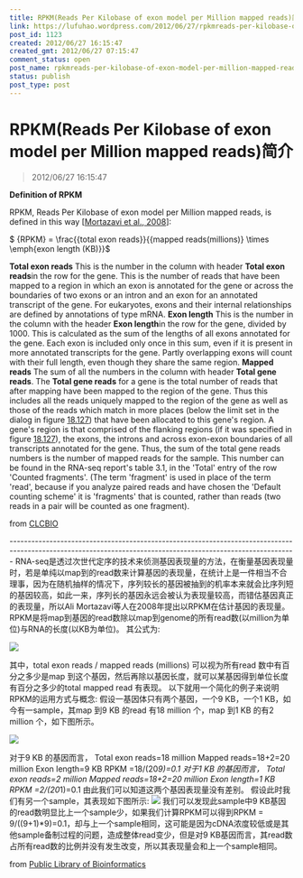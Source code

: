 ```yaml
---
title: RPKM(Reads Per Kilobase of exon model per Million mapped reads)简介
link: https://lufuhao.wordpress.com/2012/06/27/rpkmreads-per-kilobase-of-exon-model-per-million-mapped-reads%e7%ae%80%e4%bb%8b/
post_id: 1123
created: 2012/06/27 16:15:47
created_gmt: 2012/06/27 07:15:47
comment_status: open
post_name: rpkmreads-per-kilobase-of-exon-model-per-million-mapped-reads%e7%ae%80%e4%bb%8b
status: publish
post_type: post
---
```


# RPKM(Reads Per Kilobase of exon model per Million mapped reads)简介

> 2012/06/27 16:15:47

**Definition of RPKM**

RPKM, Reads Per Kilobase of exon model per Million mapped reads, is defined in this way [[Mortazavi et al., 2008](http://www.clcbio.com/index.php?id=1330&manual=Bibliography.html#Mortazavi2008)]: 

$ {RPKM} = \\frac{{total exon reads}}{{mapped reads\(millions\)} \\times \\emph{exon length \(KB\)}}$

**Total exon reads**
    This is the number in the column with header **Total exon reads**in the row for the gene. This is the number of reads that have been mapped to a region in which an exon is annotated for the gene or across the boundaries of two exons or an intron and an exon for an annotated transcript of the gene. For eukaryotes, exons and their internal relationships are defined by annotations of type mRNA.
**Exon length**
    This is the number in the column with the header **Exon length**in the row for the gene, divided by 1000. This is calculated as the sum of the lengths of all exons annotated for the gene. Each exon is included only once in this sum, even if it is present in more annotated transcripts for the gene. Partly overlapping exons will count with their full length, even though they share the same region.
**Mapped reads**
    The sum of all the numbers in the column with header **Total gene reads**. The **Total gene reads** for a gene is the total number of reads that after mapping have been mapped to the region of the gene. Thus this includes all the reads uniquely mapped to the region of the gene as well as those of the reads which match in more places (below the limit set in the dialog in figure [18.127](http://www.clcbio.com/index.php?id=1330&manual=Defining_reference_genome_mapping_settings.html#fig:mrna_seq_step2)) that have been allocated to this gene's region. A gene's region is that comprised of the flanking regions (if it was specified in figure [18.127](http://www.clcbio.com/index.php?id=1330&manual=Defining_reference_genome_mapping_settings.html#fig:mrna_seq_step2)), the exons, the introns and across exon-exon boundaries of all transcripts annotated for the gene. Thus, the sum of the total gene reads numbers is the number of mapped reads for the sample. This number can be found in the RNA-seq report's table 3.1, in the 'Total' entry of the row 'Counted fragments'. (The term 'fragment' is used in place of the term 'read', because if you analyze paired reads and have chosen the 'Default counting scheme' it is 'fragments' that is counted, rather than reads (two reads in a pair will be counted as one fragment).
    

from [CLCBIO](http://www.clcbio.com/manual/genomics/Definition_RPKM.html)

\------------------------------------------------------------------------------------------------------------------------------------------------------------- RNA-seq是透过次世代定序的技术来侦测基因表现量的方法，在衡量基因表现量时，若是单纯以map到的read数来计算基因的表现量，在统计上是一件相当不合理事，因为在随机抽样的情况下，序列较长的基因被抽到的机率本来就会比序列短的基因较高，如此一来，序列长的基因永远会被认为表现量较高，而错估基因真正的表现量，所以Ali Mortazavi等人在2008年提出以RPKM在估计基因的表现量。 RPKM是将map到基因的read数除以map到genome的所有read数(以million为单位)与RNA的长度(以KB为单位)。 其公式为: 

![](http://lufuhao.files.wordpress.com/2012/06/01.png?w=300)

其中，total exon reads / mapped reads (millions) 可以视为所有read 数中有百分之多少是map 到这个基因，然后再除以基因长度，就可以某基因得到单位长度有百分之多少的total mapped read 有表现。 以下就用一个简化的例子来说明RPKM的运用方式与概念: 假设一基因体只有两个基因，一个9 KB，一个1 KB，如今有一sample，其map 到9 KB 的read 有18 million 个，map 到1 KB 的有2 million 个，如下图所示。 

![](http://lufuhao.files.wordpress.com/2012/06/02.png?w=300)

对于9 KB 的基因而言， Total exon reads=18 million Mapped reads=18+2=20 million Exon length=9 KB RPKM =18/(20*9)=0.1 对于1 KB 的基因而言， Total exon reads=2 million Mapped reads=18+2=20 million Exon length=1 KB RPKM =2/(20*1)=0.1 由此我们可以知道这两个基因表现量没有差别。 假设此时我们有另一个sample，其表现如下图所示: ![](http://lufuhao.files.wordpress.com/2012/06/03.png?w=300) 我们可以发现此sample中9 KB基因的read数明显比上一个sample少，如果我们计算RPKM可以得到RPKM = 9/((9+1)*9)=0.1，却与上一个sample相同，这可能是因为cDNA浓度较低或是其他sample备制过程的问题，造成整体read变少，但是对9 KB基因而言，其read数占所有read数的比例并没有发生改变，所以其表现量会和上一个sample相同。 

from [Public Library of Bioinformatics](http://www.plob.org/2011/10/24/294.html)
